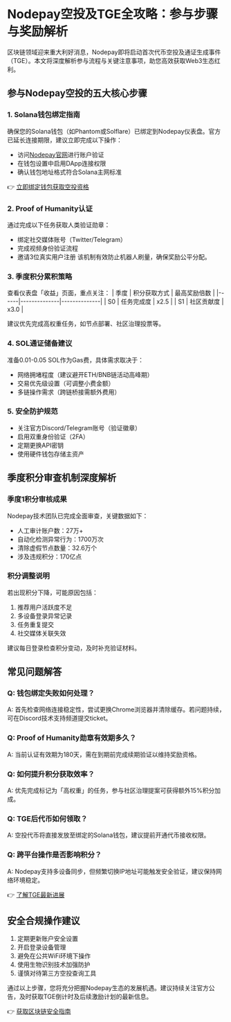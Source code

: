 # Nodepay空投及TGE全攻略：参与步骤与奖励解析

区块链领域迎来重大利好消息，Nodepay即将启动首次代币空投及通证生成事件（TGE）。本文将深度解析参与流程与关键注意事项，助您高效获取Web3生态红利。

## 参与Nodepay空投的五大核心步骤

### 1. Solana钱包绑定指南
确保您的Solana钱包（如Phantom或Solflare）已绑定到Nodepay仪表盘。官方已延长连接期限，建议立即完成以下操作：
- 访问[Nodepay官网](https://bit.ly/okx_welcome)进行账户验证
- 在钱包设置中启用DApp连接权限
- 确认钱包地址格式符合Solana主网标准

👉 [立即绑定钱包获取空投资格](https://bit.ly/okx_welcome)

### 2. Proof of Humanity认证
通过完成以下任务获取人类验证勋章：
- 绑定社交媒体账号（Twitter/Telegram）
- 完成视频身份验证流程
- 邀请3位真实用户注册
该机制有效防止机器人刷量，确保奖励公平分配。

### 3. 季度积分累积策略
查看仪表盘「收益」页面，重点关注：
| 季度 | 积分获取方式 | 最高奖励倍数 |
|------|--------------|--------------|
| S0   | 任务完成度   | x2.5         |
| S1   | 社区贡献度   | x3.0         |

建议优先完成高权重任务，如节点部署、社区治理投票等。

### 4. SOL通证储备建议
准备0.01-0.05 SOL作为Gas费，具体需求取决于：
- 网络拥堵程度（建议避开ETH/BNB链活动高峰期）
- 交易优先级设置（可调整小费金额）
- 多链操作需求（跨链桥接需额外费用）

### 5. 安全防护规范
- 关注官方Discord/Telegram账号（验证徽章）
- 启用双重身份验证（2FA）
- 定期更换API密钥
- 使用硬件钱包存储主资产

## 季度积分审查机制深度解析

### 季度1积分审核成果
Nodepay技术团队已完成全面审查，关键数据如下：
- 人工审计账户数：27万+
- 自动化检测异常行为：1700万次
- 清除虚假节点数量：32.6万个
- 涉及违规积分：170亿点

### 积分调整说明
若出现积分下降，可能原因包括：
1. 推荐用户活跃度不足
2. 多设备登录异常记录
3. 任务重复提交
4. 社交媒体关联失效

建议每日登录检查积分变动，及时补充验证材料。

## 常见问题解答

### Q: 钱包绑定失败如何处理？
A: 首先检查网络连接稳定性，尝试更换Chrome浏览器并清除缓存。若问题持续，可在Discord技术支持频道提交ticket。

### Q: Proof of Humanity勋章有效期多久？
A: 当前认证有效期为180天，需在到期前完成续期验证以维持奖励资格。

### Q: 如何提升积分获取效率？
A: 优先完成标记为「高权重」的任务，参与社区治理提案可获得额外15%积分加成。

### Q: TGE后代币如何领取？
A: 空投代币将直接发放至绑定的Solana钱包，建议提前开通代币接收权限。

### Q: 跨平台操作是否影响积分？
A: Nodepay支持多设备同步，但频繁切换IP地址可能触发安全验证，建议保持网络环境稳定。

👉 [了解TGE最新进展](https://bit.ly/okx_welcome)

## 安全合规操作建议

1. 定期更新账户安全设置
2. 开启登录设备管理
3. 避免在公共WiFi环境下操作
4. 使用生物识别技术加强防护
5. 谨慎对待第三方空投查询工具

通过以上步骤，您将充分把握Nodepay生态的发展机遇。建议持续关注官方公告，及时获取TGE倒计时及后续激励计划的最新信息。

👉 [获取区块链安全指南](https://bit.ly/okx_welcome)